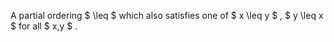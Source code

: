 A partial ordering $  \leq  $ which also satisfies one of $ x \leq y $ ,
$ y \leq x $ for all $ x,y $ .
